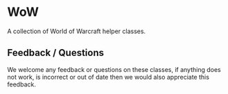 WoW
===

A collection of World of Warcraft helper classes.

Feedback / Questions
---
We welcome any feedback or questions on these classes, if anything does not work, is incorrect or out of date then we would also appreciate this feedback.
